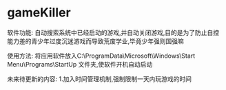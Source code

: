 # gameKiller

软件功能:
自动搜索系统中已经启动的游戏,并自动关闭游戏,目的是为了防止自控能力差的青少年过度沉迷游戏而导致荒废学业,毕竟少年强则国强嘛

使用方法:
将应用软件放入C:\ProgramData\Microsoft\Windows\Start Menu\Programs\StartUp 文件夹,使软件开机自动启动

未来待更新的内容:
1.加入时间管理机制,强制限制一天内玩游戏的时间



